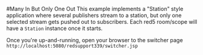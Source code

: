 #Many In But Only One Out
This example implements a "Station" style application where several publishers stream to a station, but only one selected 
stream gets pushed out to subscribers. Each red5 room/scope will have a `Station` instance once it starts.



Once you're up-and-running, open your browser to the switcher page
`http://localhost:5080/redsupport339/switcher.jsp`



